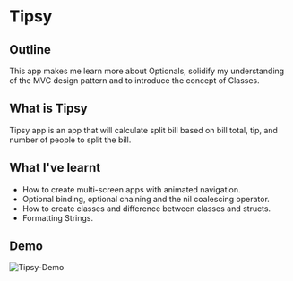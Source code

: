 #  Tipsy

## Outline

This app makes me learn more about Optionals, solidify my understanding of the MVC design pattern and to introduce the concept of Classes.

## What is Tipsy

Tipsy app is an app that will calculate split bill based on bill total, tip, and number of people to split the bill.

## What I've learnt

* How to create multi-screen apps with animated navigation.
* Optional binding, optional chaining and the nil coalescing operator.
* How to create classes and difference between classes and structs.  
* Formatting Strings. 

## Demo

![Tipsy-Demo](Documentation/tipsy-doc.gif)
